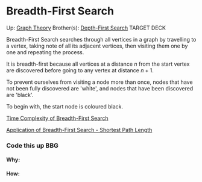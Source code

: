 # Breadth-First Search

Up: [Graph Theory](graph_theory)
Brother(s): [Depth-First Search](depth-first_search)
TARGET DECK

Breadth-First Search searches through all vertices in a graph by travelling to a vertex, taking note of all its adjacent vertices, then visiting them one by one and repeating the process.

It is breadth-first because all vertices at a distance $n$ from the start vertex are discovered before going to any vertex at distance $n+1$.

To prevent ourselves from visiting a node more than once, nodes that have not been fully discovered are 'white', and nodes that have been discovered are 'black'.

To begin with, the start node is coloured black.

[Time Complexity of Breadth-First Search](time_complexity_of_breadth-first_search)

[Application of Breadth-First Search - Shortest Path Length](application_of_breadth-first_search_-_shortest_path_length)
### Code this up BBG





























#### Why:
#### How:










